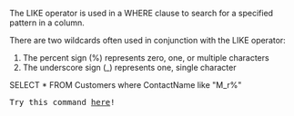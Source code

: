 <p>
The LIKE operator is used in a WHERE clause to search for a specified pattern in a column.

There are two wildcards often used in conjunction with the LIKE operator:
<ol>
<li>The percent sign (%) represents zero, one, or multiple characters</li>
<li>The underscore sign (_) represents one, single character</li>
</ol>
</p>

SELECT * FROM Customers where ContactName like "M_r%"

<pre>
Try this command <a href="https://www.w3schools.com/sql/trysql.asp?filename=trysql_select_all">here</a>!
</pre>
